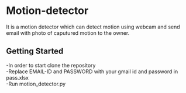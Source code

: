 # Motion-detector
It is a motion detector which can detect motion using webcam and send email with photo of caputured motion to the owner.  

## Getting Started
-In order to start clone the repository  
-Replace EMAIL-ID and PASSWORD with your gmail id and password in pass.xlsx  
-Run motion_detector.py
